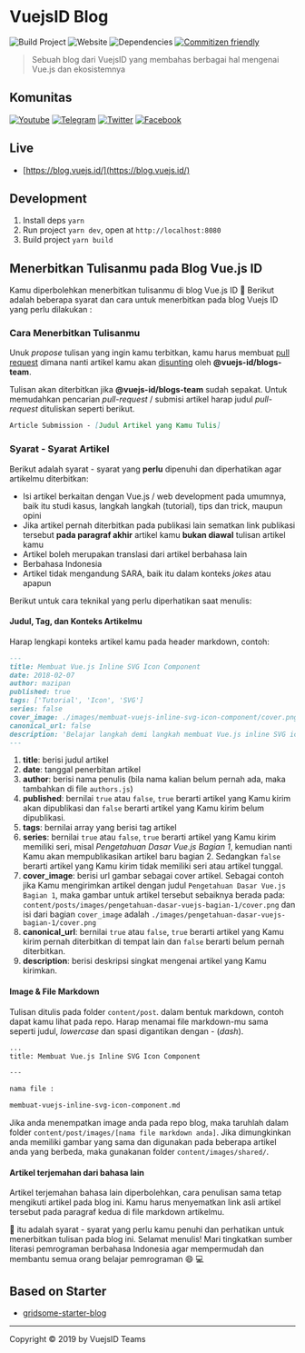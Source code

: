 # VuejsID Blog

![Build Project](https://github.com/vuejs-id/blog/workflows/Build%20Project/badge.svg) ![Website](https://img.shields.io/website?url=https%3A%2F%2Fblog.vuejs.id%2F) ![Dependencies](https://img.shields.io/david/vuejs-id/blog.svg)  [![Commitizen friendly](https://img.shields.io/badge/commitizen-friendly-brightgreen.svg)](http://commitizen.github.io/cz-cli/)

> Sebuah blog dari VuejsID yang membahas berbagai hal mengenai Vue.js dan ekosistemnya

## Komunitas

[![Youtube](https://img.shields.io/badge/YouTube-Vuejs%20Indonesia-red)](https://www.youtube.com/channel/UCJsej0PNwDydEUKXGi2cUEg/featured) [![Telegram](https://img.shields.io/badge/Telegram-vuejsindonesia-blue)](https://t.me/vuejsindonesia) [![Twitter](https://img.shields.io/badge/Twitter-vuejs_id-blue)](https://twitter.com/vuejs_id) [![Facebook](https://img.shields.io/badge/Facebook-Vue.js%20Indonesia-blue)](https://www.facebook.com/groups/1675298779418239/)

## Live

- [https://blog.vuejs.id/](https://blog.vuejs.id/)

## Development

1. Install deps `yarn`
2. Run project `yarn dev`, open at `http://localhost:8080`
3. Build project `yarn build`

## Menerbitkan Tulisanmu pada Blog Vue.js ID

Kamu diperbolehkan menerbitkan tulisanmu di blog Vue.js ID 🎉 Berikut adalah beberapa syarat dan cara untuk menerbitkan pada blog Vuejs ID yang perlu dilakukan :

### Cara Menerbitkan Tulisanmu

Unuk _propose_ tulisan yang ingin kamu terbitkan, kamu harus membuat [pull request](https://help.github.com/en/github/collaborating-with-issues-and-pull-requests/creating-a-pull-request) dimana nanti artikel kamu akan [disunting](https://help.github.com/en/github/collaborating-with-issues-and-pull-requests/about-collaborative-development-models) oleh **@vuejs-id/blogs-team**.

Tulisan akan diterbitkan jika **@vuejs-id/blogs-team** sudah sepakat. Untuk memudahkan pencarian _pull-request_ / submisi artikel harap judul _pull-request_ dituliskan seperti berikut.

```md
Article Submission - [Judul Artikel yang Kamu Tulis]
```

### Syarat - Syarat Artikel

Berikut adalah syarat - syarat yang **perlu** dipenuhi dan diperhatikan agar artikelmu diterbitkan:

- Isi artikel berkaitan dengan Vue.js / web development pada umumnya, baik itu studi kasus, langkah langkah (tutorial), tips dan trick, maupun opini
- Jika artikel pernah diterbitkan pada publikasi lain sematkan link publikasi tersebut **pada paragraf akhir** artikel kamu **bukan diawal** tulisan artikel kamu
- Artikel boleh merupakan translasi dari artikel berbahasa lain
- Berbahasa Indonesia
- Artikel tidak mengandung SARA, baik itu dalam konteks _jokes_ atau apapun

Berikut untuk cara teknikal yang perlu diperhatikan saat menulis:

#### Judul, Tag, dan Konteks Artikelmu

Harap lengkapi konteks artikel kamu pada header markdown, contoh:

```md
---
title: Membuat Vue.js Inline SVG Icon Component
date: 2018-02-07
author: mazipan
published: true
tags: ['Tutorial', 'Icon', 'SVG']
series: false
cover_image: ./images/membuat-vuejs-inline-svg-icon-component/cover.png
canonical_url: false
description: 'Belajar langkah demi langkah membuat Vue.js inline SVG icon component'
---
```

1. **title**: berisi judul artikel
2. **date**: tanggal penerbitan artikel
3. **author**: berisi nama penulis (bila nama kalian belum pernah ada, maka tambahkan di file `authors.js`)
4. **published**: bernilai `true` atau `false`, `true` berarti artikel yang Kamu kirim akan dipublikasi dan `false` berarti artikel yang Kamu kirim belum dipublikasi.
5. **tags**: bernilai array yang berisi tag artikel
6. **series**: bernilai `true` atau `false`, `true` berarti artikel yang Kamu kirim memiliki seri, misal _Pengetahuan Dasar Vue.js Bagian 1_, kemudian nanti Kamu akan mempublikasikan artikel baru bagian 2. Sedangkan `false` berarti artikel yang Kamu kirim tidak memiliki seri atau artikel tunggal.
7. **cover_image**: berisi url gambar sebagai cover artikel. Sebagai contoh jika Kamu mengirimkan artikel dengan judul `Pengetahuan Dasar Vue.js Bagian 1`, maka gambar untuk artikel tersebut sebaiknya berada pada:
   `content/posts/images/pengetahuan-dasar-vuejs-bagian-1/cover.png` dan isi dari bagian `cover_image` adalah `./images/pengetahuan-dasar-vuejs-bagian-1/cover.png`
8. **canonical_url**: bernilai `true` atau `false`, `true` berarti artikel yang Kamu kirim pernah diterbitkan di tempat lain dan `false` berarti belum pernah diterbitkan.
9. **description**: berisi deskripsi singkat mengenai artikel yang Kamu kirimkan.

#### Image & File Markdown

Tulisan ditulis pada folder `content/post`. dalam bentuk markdown, contoh dapat kamu lihat pada repo. Harap menamai file markdown-mu sama seperti judul, _lowercase_ dan spasi digantikan dengan _-_ (_dash_).

```md
...
title: Membuat Vue.js Inline SVG Icon Component

---

nama file :

membuat-vuejs-inline-svg-icon-component.md
```

Jika anda menempatkan image anda pada repo blog, maka taruhlah dalam folder `content/post/images/[nama file markdown anda]`. Jika dimungkinkan anda memiliki gambar yang sama dan digunakan pada beberapa artikel anda yang berbeda, maka gunakanan folder `content/images/shared/`.

#### Artikel terjemahan dari bahasa lain

Artikel terjemahan bahasa lain diperbolehkan, cara penulisan sama tetap mengikuti artikel pada blog ini. Kamu harus menyematkan link asli artikel tersebut pada paragraf kedua di file markdown artikelmu.

🎉 itu adalah syarat - syarat yang perlu kamu penuhi dan perhatikan untuk menerbitkan tulisan pada blog ini. Selamat menulis! Mari tingkatkan sumber literasi pemrograman berbahasa Indonesia agar mempermudah dan membantu semua orang belajar pemrograman 😄 💻

## Based on Starter

- [gridsome-starter-blog](https://github.com/gridsome/gridsome-starter-blog)

---

Copyright © 2019 by VuejsID Teams
